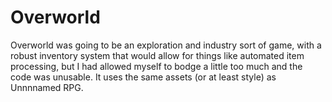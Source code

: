 # Overworld

Overworld was going to be an exploration and industry sort of game, with a robust inventory system that would allow for things like automated item processing, but I had allowed myself to bodge a little too much and the code was unusable.
It uses the same assets (or at least style) as Unnnnamed RPG.
